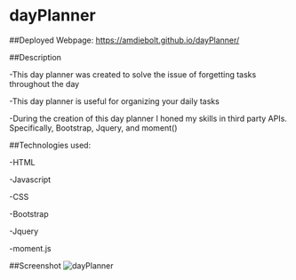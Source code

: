 # dayPlanner

##Deployed Webpage: https://amdiebolt.github.io/dayPlanner/

##Description

-This day planner was created to solve the issue of forgetting tasks throughout the day

-This day planner is useful for organizing your daily tasks

-During the creation of this day planner I honed my skills in third party APIs. Specifically, Bootstrap, Jquery, and moment()

##Technologies used: 

-HTML

-Javascript

-CSS

-Bootstrap

-Jquery

-moment.js

##Screenshot
![dayPlanner](https://user-images.githubusercontent.com/89421292/137593511-4f84f009-f7d2-47b8-bd2b-fb6d0c3042a0.PNG)

